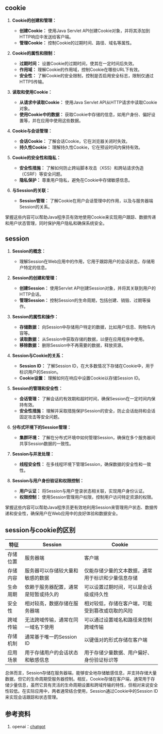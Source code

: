 ## cookie
1. **Cookie的创建和管理：**
    - **创建Cookie：** 使用Java Servlet API创建Cookie对象，并将其添加到HTTP响应中发送给客户端。
    - **管理Cookie：** 控制Cookie的过期时间、路径、域名等属性。

2. **Cookie的属性和限制：**
    - **过期时间：** 设置Cookie的过期时间，使其在一定时间后失效。
    - **作用域：** 理解Cookie的作用域，控制Cookie在哪些URL下有效。
    - **安全性：** 了解Cookie的安全限制，控制是否启用安全标志，限制仅通过HTTPS传输。

3. **读取和使用Cookie：**
    - **从请求中读取Cookie：** 使用Java Servlet API从HTTP请求中读取Cookie对象。
    - **使用Cookie中的数据：** 获取Cookie中存储的信息，如用户身份、偏好设置等，并在应用中使用这些数据。

4. **Cookie与会话管理：**
    - **会话Cookie：** 了解会话Cookie，它在浏览器关闭时失效。
    - **持久性Cookie：** 理解持久性Cookie，它在预设时间内保持有效。

5. **Cookie的安全性和隐私：**
    - **安全性措施：** 了解如何防止跨站脚本攻击（XSS）和跨站请求伪造（CSRF）等安全问题。
    - **隐私保护：** 尊重用户隐私，避免在Cookie中存储敏感信息。

6. **与Session的关联：**
    - **Session管理：** 了解Cookie在用户会话管理中的作用，以及与服务器端Session的关系。

掌握这些内容可以帮助Java程序员有效地使用Cookie来实现用户跟踪、数据传递和用户状态管理，同时保护用户隐私和确保系统安全。

## session
1. **Session的概念：**
    - 理解Session在Web应用中的作用，它用于跟踪用户的会话状态，存储用户特定的信息。

2. **Session的创建和管理：**
    - **创建Session：** 使用Servlet API创建Session对象，并将其关联到用户的HTTP会话。
    - **管理Session：** 控制Session的生命周期，包括创建、销毁、过期等操作。

3. **Session的属性和操作：**
    - **存储数据：** 向Session中存储用户特定的数据，比如用户信息、购物车内容等。
    - **读取数据：** 从Session中获取存储的数据，以便在应用程序中使用。
    - **移除数据：** 删除Session中不再需要的数据，释放资源。

4. **Session与Cookie的关系：**
    - **Session ID：** 了解Session ID，在大多数情况下存储在Cookie中，用于标识用户的Session。
    - **Cookie设置：** 理解如何在响应中设置Cookie以存储Session ID。

5. **Session的管理和安全性：**
    - **会话管理：** 了解会话的有效期和超时时间，确保Session在一定时间内保持有效。
    - **安全性措施：** 理解并采取措施保护Session的安全，防止会话劫持和会话固定攻击等安全问题。

6. **分布式环境下的Session管理：**
    - **集群环境：** 了解在分布式环境中如何管理Session，确保在多个服务器间共享Session数据的一致性。

7. **Session与并发处理：**
    - **线程安全性：** 在多线程环境下管理Session，确保数据的安全性和一致性。

8. **Session与用户身份验证和权限控制：**
    - **用户认证：** 将Session与用户登录状态相关联，实现用户身份认证。
    - **权限控制：** 使用Session管理用户权限，控制用户访问特定资源的权限。

掌握这些内容可以帮助Java程序员更有效地利用Session来管理用户状态、数据传递和安全性，确保用户在Web应用中的良好体验和数据安全。


## session与cookie的区别

| 特征       | Session                                   | Cookie                                            |
|------------|--------------------------------------------|---------------------------------------------------|
| 存储位置   | 服务器端                                  | 客户端                                             |
| 存储内容   | 服务器可以存储较大量和敏感的数据         | 仅能存储少量的文本数据，通常用于标识和少量信息存储 |
| 生命周期   | 依赖于服务器配置，通常是短暂或持久的      | 可以设置过期时间，可以是会话级或持久性             |
| 安全性     | 相对较高，数据存储在服务器端              | 相对较低，存储在客户端，可能受到篡改或窃取的风险 |
| 跨域传输 | 无法跨域传输，通常在同一域名下使用        | 可以通过设置域名和路径来控制跨域传输              |
| 存储机制   | 通常基于唯一的Session ID                  | 以键值对的形式存储在客户端                       |
| 应用场景   | 用于存储用户的会话状态和敏感信息         | 用于存储少量数据、用户偏好、身份验证标识等       |

总体而言，Session存储在服务器端，能够安全地存储敏感信息，并支持存储大量数据，但它的生命周期受服务器控制。相反，Cookie存储在客户端，通常用于存储少量信息，虽然它具有灵活的生命周期设置和跨域传输的特性，但相对来说安全性较低。在实际应用中，两者通常结合使用，Session通过Cookie中的Session ID来实现会话跟踪和状态管理。


## 参考资料
1. openai：[chatgpt](https://chat.openai.com/)